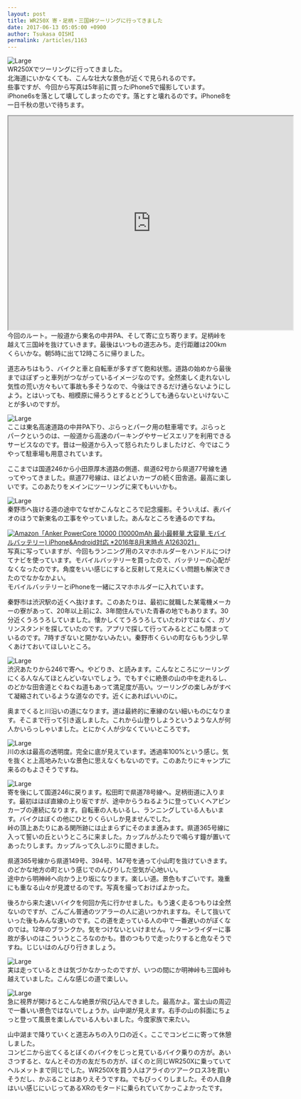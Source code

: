 ```yaml
---
layout: post
title: WR250X 寄・足柄・三国峠ツーリングに行ってきました
date: 2017-06-13 05:05:00 +0900
author: Tsukasa OISHI
permalink: /articles/1163
---
```



![Large](https://s3-ap-northeast-1.amazonaws.com/kaeruspoon/images/326/large.jpeg?1497191407)  
WR250Xでツーリングに行ってきました。  
北海道にいかなくても、こんな壮大な景色が近くで見られるのです。  
些事ですが、今回から写真は5年前に買ったiPhone5で撮影しています。iPhone6sを落として壊してしまったのです。落とすと壊れるのです。iPhone8を一日千秋の思いで待ちます。  

<iframe src="https://www.google.com/maps/d/embed?mid=1Jx7W0nzxIQrI4Vl-RPiJAwlgDHk" width="640" height="480"></iframe>  
今回のルート。一般道から東名の中井PA、そして寄に立ち寄ります。足柄峠を越えて三国峠を抜けていきます。最後はいつもの道志みち。走行距離は200kmくらいかな。朝5時に出て12時ころに帰りました。  

道志みちはもう、バイクと車と自転車が多すぎて飽和状態。道路の始めから最後までほぼずっと車列がつながっているイメージなのです。全然楽しく走れないし気性の荒い方々もいて事故も多そうなので、今後はできるだけ通らないようにしよう。とはいっても、相模原に帰ろうとするとどうしても通らないといけないことが多いのですが。  

![Large](https://s3-ap-northeast-1.amazonaws.com/kaeruspoon/images/328/large.jpeg?1497192033)  
ここは東名高速道路の中井PA下り、ぷらっとパーク用の駐車場です。ぷらっとパークというのは、一般道から高速のパーキングやサービスエリアを利用できるサービスなのです。昔は一般道から入って怒られたりしましたけど、今ではこうやって駐車場も用意されています。  

ここまでは国道246から小田原厚木道路の側道、県道62号から県道77号線を通ってやってきました。県道77号線は、ほどよいカーブの続く田舎道。最高に楽しいです。このあたりをメインにツーリングに来てもいいかも。  

![Large](https://s3-ap-northeast-1.amazonaws.com/kaeruspoon/images/329/large.jpeg?1497192682)  
秦野市へ抜ける道の途中でなぜかこんなところで記念撮影。そういえば、表バイオのほうで新東名の工事をやっていました。あんなところを通るのですね。  

[![Amazon](https://images-fe.ssl-images-amazon.com/images/I/31MyFvh6kqL._SL160_.jpg)](https://www.amazon.co.jp/Anker-PowerCore-%E3%83%A2%E3%83%90%E3%82%A4%E3%83%AB%E3%83%90%E3%83%83%E3%83%86%E3%83%AA%E3%83%BC-2016%E5%B9%B48%E6%9C%88%E6%9C%AB%E6%99%82%E7%82%B9-A1263021/dp/B01B5XLM5W?psc=1&amp;SubscriptionId=AKIAIKJECTBTL3JTYTKA&amp;tag=kaeruspoon-22&amp;linkCode=xm2&amp;camp=2025&amp;creative=165953&amp;creativeASIN=B01B5XLM5W)[「Anker PowerCore 10000 (10000mAh 最小最軽量 大容量 モバイルバッテリー) iPhone&amp;Android対応 *2016年8月末時点 A1263021」](https://www.amazon.co.jp/Anker-PowerCore-%E3%83%A2%E3%83%90%E3%82%A4%E3%83%AB%E3%83%90%E3%83%83%E3%83%86%E3%83%AA%E3%83%BC-2016%E5%B9%B48%E6%9C%88%E6%9C%AB%E6%99%82%E7%82%B9-A1263021/dp/B01B5XLM5W?psc=1&amp;SubscriptionId=AKIAIKJECTBTL3JTYTKA&amp;tag=kaeruspoon-22&amp;linkCode=xm2&amp;camp=2025&amp;creative=165953&amp;creativeASIN=B01B5XLM5W)  
写真に写っていますが、今回もランニング用のスマホホルダーをハンドルにつけてナビを使っています。モバイルバッテリーを買ったので、バッテリーの心配がなくなったのです。角度をいい感じにすると反射して見えにくい問題も解決できたのでなかなかよい。  
モバイルバッテリーとiPhoneを一緒にスマホホルダーに入れています。  

秦野市は渋沢駅の近くへ抜けます。このあたりは、最初に就職した某電機メーカーの寮があって、20年以上前に2、3年間住んでいた青春の地でもあります。30分近くうろうろしていました。懐かしくてうろうろしていたわけではなく、ガソリンスタンドを探していたのです。アプリで探して行ってみるとどこも閉まっているのです。7時すぎないと開かないみたい。秦野市くらいの町ならもう少し早くあけておいてほしいところ。  

![Large](https://s3-ap-northeast-1.amazonaws.com/kaeruspoon/images/331/large.jpeg?1497295683)  
渋沢あたりから246で寄へ。やどりき、と読みます。こんなところにツーリングにくる人なんてほとんどいないでしょう。でもすぐに絶景の山の中を走れるし、のどかな田舎道とぐねぐね道もあって満足度が高い。ツーリングの楽しみがすべて凝縮されているような道なのです。近くにあればいいのに。  

奥までくると川沿いの道になります。道は最終的に車線のない細いものになります。そこまで行って引き返しました。これから山登りしようというような人が何人かいらっしゃいました。とにかく人が少なくていいところです。  

![Large](https://s3-ap-northeast-1.amazonaws.com/kaeruspoon/images/332/large.jpeg?1497295789)  
川の水は最高の透明度。完全に底が見えています。透過率100%という感じ。気を抜くと上高地みたいな景色に思えなくもないのです。このあたりにキャンプに来るのもよさそうですね。  

![Large](https://s3-ap-northeast-1.amazonaws.com/kaeruspoon/images/333/large.jpeg?1497296236)  
寄を後にして国道246に戻ります。松田町で県道78号線へ。足柄街道に入ります。最初はほぼ直線の上り坂ですが、途中からうねるように登っていくヘアピンカーブの連続になります。自転車の人もいるし、ランニングしている人もいます。バイクはぼくの他にひとりくらいしか見ませんでした。  
峠の頂上あたりにある関所跡には止まらずにそのまま進みます。県道365号線に入って誓いの丘というところに来ました。カップルがふたりで鳴らす鐘が置いてあったりします。カップルって久しぶりに聞きました。  

県道365号線から県道149号、394号、147号を通って小山町を抜けていきます。のどかな地方の町という感じでのんびりした空気が心地いい。  
途中から明神峠へ向かう上り坂になります。楽しい道。景色もすごいです。幾重にも重なる山々が見渡せるのです。写真を撮っておけばよかった。  

後ろから来た速いバイクを何回か先に行かせました。もう速く走るつもりは全然ないのですが、ごんごん普通のツアラーの人に追いつかれますね。そして抜いていった後もみんな速いのです。この道を走っている人の中で一番遅いのがぼくなのでは。12年のブランクか。気をつけないといけません。リターンライダーに事故が多いのはこういうところなのかも。昔のつもりで走ったりすると危なそうですね。じじいはのんびり行きましょう。  

![Large](https://s3-ap-northeast-1.amazonaws.com/kaeruspoon/images/334/large.jpeg?1497297274)  
実は走っているときは気づかなかったのですが、いつの間にか明神峠も三国峠も越えていました。こんな感じの道で楽しい。  

![Large](https://s3-ap-northeast-1.amazonaws.com/kaeruspoon/images/335/large.jpeg?1497297404)  
急に視界が開けるとこんな絶景が飛び込んできました。最高かよ。富士山の周辺で一番いい景色ではないでしょうか。山中湖が見えます。右手の山の斜面にちょっと登って風景を楽しんでいる人もいました。今度家族で来たい。  

山中湖まで降りていくと道志みちの入り口の近く。ここでコンビニに寄って休憩しました。  
コンビニから出てくるとぼくのバイクをじっと見ているバイク乗りの方が。あいさつすると、なんとその方の友だちの方が、ぼくのと同じWR250Xに乗っていてヘルメットまで同じでした。WR250Xを買う人はアライのツアークロス3を買いそうだし、かぶることはありえそうですね。でもびっくりしました。その人自身はいい感じにいじってあるXRのモタードに乗られていてかっこよかったです。  
